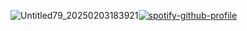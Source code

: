![Untitled79_20250203183921](https://github.com/user-attachments/assets/8111afae-5553-4075-9778-b5757d3e5948)[![spotify-github-profile](https://spotify-github-profile.kittinanx.com/api/view?uid=2ubpn2lk6e950jdlqz8q8v26x&cover_image=true&theme=natemoo-re&show_offline=true&background_color=120202&interchange=true&bar_color=d13650&bar_color_cover=false)](https://github.com/kittinan/spotify-github-profile)
